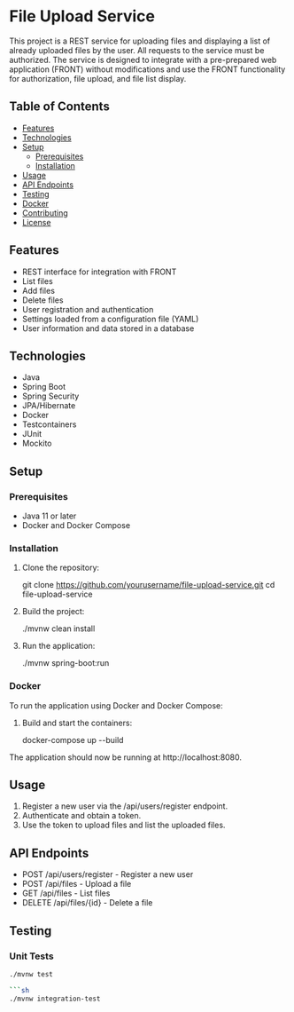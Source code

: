 # File Upload Service

This project is a REST service for uploading files and displaying a list of already uploaded files by the user. All requests to the service must be authorized. The service is designed to integrate with a pre-prepared web application (FRONT) without modifications and use the FRONT functionality for authorization, file upload, and file list display.

## Table of Contents

- [Features](#features)
- [Technologies](#technologies)
- [Setup](#setup)
  - [Prerequisites](#prerequisites)
  - [Installation](#installation)
- [Usage](#usage)
- [API Endpoints](#api-endpoints)
- [Testing](#testing)
- [Docker](#docker)
- [Contributing](#contributing)
- [License](#license)

## Features

- REST interface for integration with FRONT
- List files
- Add files
- Delete files
- User registration and authentication
- Settings loaded from a configuration file (YAML)
- User information and data stored in a database

## Technologies

- Java
- Spring Boot
- Spring Security
- JPA/Hibernate
- Docker
- Testcontainers
- JUnit
- Mockito

## Setup

### Prerequisites

- Java 11 or later
- Docker and Docker Compose

### Installation

1. Clone the repository:
   
    git clone https://github.com/yourusername/file-upload-service.git
    cd file-upload-service
    
2. Build the project:
   
    ./mvnw clean install
    
3. Run the application:
   
    ./mvnw spring-boot:run
    
### Docker

To run the application using Docker and Docker Compose:

1. Build and start the containers:
   
    docker-compose up --build
    
The application should now be running at http://localhost:8080.

## Usage

1. Register a new user via the /api/users/register endpoint.
2. Authenticate and obtain a token.
3. Use the token to upload files and list the uploaded files.

## API Endpoints

- POST /api/users/register - Register a new user
- POST /api/files - Upload a file
- GET /api/files - List files
- DELETE /api/files/{id} - Delete a file

## Testing

### Unit Tests

```sh
./mvnw test

```sh
./mvnw integration-test
